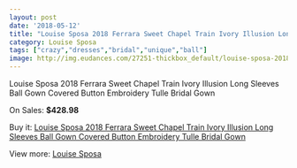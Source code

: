 ```yaml
---
layout: post
date: '2018-05-12'
title: "Louise Sposa 2018 Ferrara Sweet Chapel Train Ivory Illusion Long Sleeves Ball Gown Covered Button Embroidery Tulle Bridal Gown"
category: Louise Sposa
tags: ["crazy","dresses","bridal","unique","ball"]
image: http://img.eudances.com/27251-thickbox_default/louise-sposa-2018-ferrara-sweet-chapel-train-ivory-illusion-long-sleeves-ball-gown-covered-button-embroidery-tulle-bridal-gown.jpg
---
```

Louise Sposa 2018 Ferrara Sweet Chapel Train Ivory Illusion Long Sleeves Ball Gown Covered Button Embroidery Tulle Bridal Gown

On Sales: **$428.98**
<a href="https://www.eudances.com/en/louise-sposa/9120-louise-sposa-2018-ferrara-sweet-chapel-train-ivory-illusion-long-sleeves-ball-gown-covered-button-embroidery-tulle-bridal-gown.html"><amp-img layout="responsive" width="600" height="600" src="//img.eudances.com/27251-thickbox_default/louise-sposa-2018-ferrara-sweet-chapel-train-ivory-illusion-long-sleeves-ball-gown-covered-button-embroidery-tulle-bridal-gown.jpg" alt="Louise Sposa 2018 Ferrara Sweet Chapel Train Ivory Illusion Long Sleeves Ball Gown Covered Button Embroidery Tulle Bridal Gown 0" /></a>
<a href="https://www.eudances.com/en/louise-sposa/9120-louise-sposa-2018-ferrara-sweet-chapel-train-ivory-illusion-long-sleeves-ball-gown-covered-button-embroidery-tulle-bridal-gown.html"><amp-img layout="responsive" width="600" height="600" src="//img.eudances.com/27254-thickbox_default/louise-sposa-2018-ferrara-sweet-chapel-train-ivory-illusion-long-sleeves-ball-gown-covered-button-embroidery-tulle-bridal-gown.jpg" alt="Louise Sposa 2018 Ferrara Sweet Chapel Train Ivory Illusion Long Sleeves Ball Gown Covered Button Embroidery Tulle Bridal Gown 1" /></a>
<a href="https://www.eudances.com/en/louise-sposa/9120-louise-sposa-2018-ferrara-sweet-chapel-train-ivory-illusion-long-sleeves-ball-gown-covered-button-embroidery-tulle-bridal-gown.html"><amp-img layout="responsive" width="600" height="600" src="//img.eudances.com/27253-thickbox_default/louise-sposa-2018-ferrara-sweet-chapel-train-ivory-illusion-long-sleeves-ball-gown-covered-button-embroidery-tulle-bridal-gown.jpg" alt="Louise Sposa 2018 Ferrara Sweet Chapel Train Ivory Illusion Long Sleeves Ball Gown Covered Button Embroidery Tulle Bridal Gown 2" /></a>
<a href="https://www.eudances.com/en/louise-sposa/9120-louise-sposa-2018-ferrara-sweet-chapel-train-ivory-illusion-long-sleeves-ball-gown-covered-button-embroidery-tulle-bridal-gown.html"><amp-img layout="responsive" width="600" height="600" src="//img.eudances.com/27252-thickbox_default/louise-sposa-2018-ferrara-sweet-chapel-train-ivory-illusion-long-sleeves-ball-gown-covered-button-embroidery-tulle-bridal-gown.jpg" alt="Louise Sposa 2018 Ferrara Sweet Chapel Train Ivory Illusion Long Sleeves Ball Gown Covered Button Embroidery Tulle Bridal Gown 3" /></a>

Buy it: [Louise Sposa 2018 Ferrara Sweet Chapel Train Ivory Illusion Long Sleeves Ball Gown Covered Button Embroidery Tulle Bridal Gown](https://www.eudances.com/en/louise-sposa/9120-louise-sposa-2018-ferrara-sweet-chapel-train-ivory-illusion-long-sleeves-ball-gown-covered-button-embroidery-tulle-bridal-gown.html "Louise Sposa 2018 Ferrara Sweet Chapel Train Ivory Illusion Long Sleeves Ball Gown Covered Button Embroidery Tulle Bridal Gown")

View more: [Louise Sposa](https://www.eudances.com/en/136-louise-sposa "Louise Sposa")